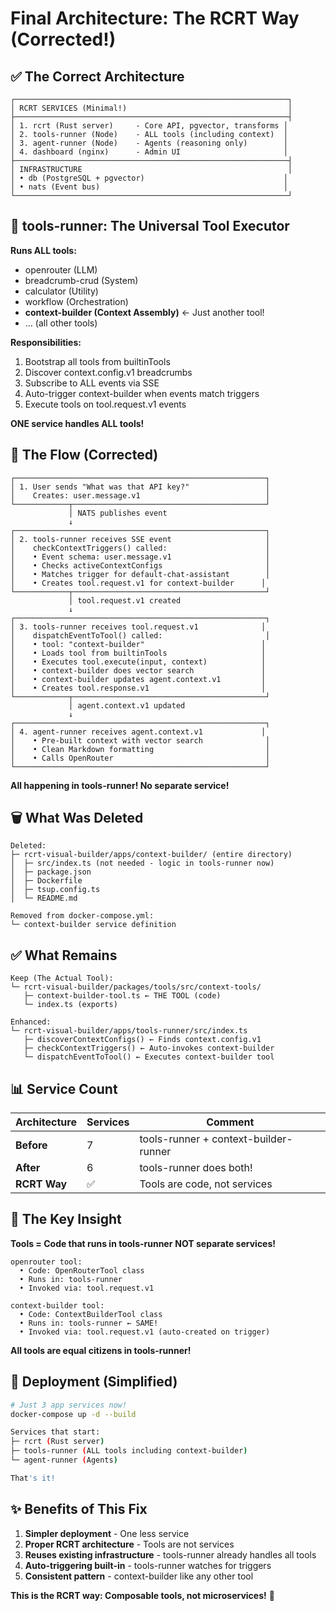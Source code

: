 # Final Architecture: The RCRT Way (Corrected!)

## ✅ **The Correct Architecture**

```
┌─────────────────────────────────────────────────────────────┐
│ RCRT SERVICES (Minimal!)                                    │
├─────────────────────────────────────────────────────────────┤
│ 1. rcrt (Rust server)     - Core API, pgvector, transforms │
│ 2. tools-runner (Node)    - ALL tools (including context)  │
│ 3. agent-runner (Node)    - Agents (reasoning only)        │
│ 4. dashboard (nginx)      - Admin UI                       │
├─────────────────────────────────────────────────────────────┤
│ INFRASTRUCTURE                                              │
│ • db (PostgreSQL + pgvector)                               │
│ • nats (Event bus)                                         │
└─────────────────────────────────────────────────────────────┘
```

## 🎯 **tools-runner: The Universal Tool Executor**

**Runs ALL tools:**
- openrouter (LLM)
- breadcrumb-crud (System)
- calculator (Utility)
- workflow (Orchestration)
- **context-builder (Context Assembly)** ← Just another tool!
- ... (all other tools)

**Responsibilities:**
1. Bootstrap all tools from builtinTools
2. Discover context.config.v1 breadcrumbs
3. Subscribe to ALL events via SSE
4. Auto-trigger context-builder when events match triggers
5. Execute tools on tool.request.v1 events

**ONE service handles ALL tools!**

## 🔄 **The Flow (Corrected)**

```
┌────────────────────────────────────────────────────────┐
│ 1. User sends "What was that API key?"                 │
│    Creates: user.message.v1                            │
└────────────┬───────────────────────────────────────────┘
             │ NATS publishes event
             ↓
┌────────────────────────────────────────────────────────┐
│ 2. tools-runner receives SSE event                     │
│    checkContextTriggers() called:                      │
│    • Event schema: user.message.v1                     │
│    • Checks activeContextConfigs                       │
│    • Matches trigger for default-chat-assistant        │
│    • Creates tool.request.v1 for context-builder      │
└────────────┬───────────────────────────────────────────┘
             │ tool.request.v1 created
             ↓
┌────────────────────────────────────────────────────────┐
│ 3. tools-runner receives tool.request.v1              │
│    dispatchEventToTool() called:                       │
│    • tool: "context-builder"                          │
│    • Loads tool from builtinTools                     │
│    • Executes tool.execute(input, context)            │
│    • context-builder does vector search               │
│    • context-builder updates agent.context.v1         │
│    • Creates tool.response.v1                         │
└────────────┬───────────────────────────────────────────┘
             │ agent.context.v1 updated
             ↓
┌────────────────────────────────────────────────────────┐
│ 4. agent-runner receives agent.context.v1             │
│    • Pre-built context with vector search              │
│    • Clean Markdown formatting                         │
│    • Calls OpenRouter                                  │
└────────────────────────────────────────────────────────┘
```

**All happening in tools-runner! No separate service!**

## 🗑️ **What Was Deleted**

```
Deleted:
├─ rcrt-visual-builder/apps/context-builder/ (entire directory)
│  ├─ src/index.ts (not needed - logic in tools-runner now)
│  ├─ package.json
│  ├─ Dockerfile
│  ├─ tsup.config.ts
│  └─ README.md

Removed from docker-compose.yml:
└─ context-builder service definition
```

## ✅ **What Remains**

```
Keep (The Actual Tool):
└─ rcrt-visual-builder/packages/tools/src/context-tools/
   ├─ context-builder-tool.ts ← THE TOOL (code)
   └─ index.ts (exports)

Enhanced:
└─ rcrt-visual-builder/apps/tools-runner/src/index.ts
   ├─ discoverContextConfigs() ← Finds context.config.v1
   ├─ checkContextTriggers() ← Auto-invokes context-builder
   └─ dispatchEventToTool() ← Executes context-builder tool
```

## 📊 **Service Count**

| Architecture | Services | Comment |
|--------------|----------|---------|
| **Before** | 7 | tools-runner + context-builder-runner |
| **After** | 6 | tools-runner does both! |
| **RCRT Way** | ✅ | Tools are code, not services |

## 🎯 **The Key Insight**

**Tools = Code that runs in tools-runner**
**NOT separate services!**

```
openrouter tool:
  • Code: OpenRouterTool class
  • Runs in: tools-runner
  • Invoked via: tool.request.v1

context-builder tool:
  • Code: ContextBuilderTool class
  • Runs in: tools-runner ← SAME!
  • Invoked via: tool.request.v1 (auto-created on trigger)
```

**All tools are equal citizens in tools-runner!**

## 🚀 **Deployment (Simplified)**

```bash
# Just 3 app services now!
docker-compose up -d --build

Services that start:
├─ rcrt (Rust server)
├─ tools-runner (ALL tools including context-builder)
└─ agent-runner (Agents)

That's it!
```

## ✨ **Benefits of This Fix**

1. **Simpler deployment** - One less service
2. **Proper RCRT architecture** - Tools are not services
3. **Reuses existing infrastructure** - tools-runner already handles all tools
4. **Auto-triggering built-in** - tools-runner watches for triggers
5. **Consistent pattern** - context-builder like any other tool

**This is the RCRT way: Composable tools, not microservices!** 🎯

